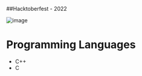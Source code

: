 ##Hacktoberfest - 2022

![image](https://user-images.githubusercontent.com/63816783/193316142-06ec2bd1-1679-49a5-a0d3-d71ec9612034.png)

# Programming Languages
- C++
- C
